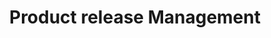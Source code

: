 ---
title: "Product release Management"
layout: "list"
weight: 2
#cover: /images/posts-cover.jpg
---